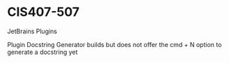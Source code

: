 # CIS407-507
JetBrains Plugins

Plugin Docstring Generator builds but does not offer the cmd + N option to generate a docstring yet
